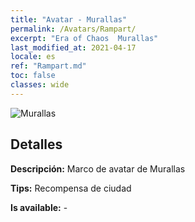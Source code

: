 ```yaml
---
title: "Avatar - Murallas"
permalink: /Avatars/Rampart/
excerpt: "Era of Chaos  Murallas"
last_modified_at: 2021-04-17
locale: es
ref: "Rampart.md"
toc: false
classes: wide
---
```

 ![Murallas](/images/a/avatarFrame_12.png)

## Detalles

 **Descripción:** Marco de avatar de Murallas 

 **Tips:** Recompensa de ciudad 

 **Is available:**  - 

